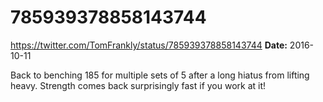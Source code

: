 # 785939378858143744
https://twitter.com/TomFrankly/status/785939378858143744
**Date:** 2016-10-11

Back to benching 185 for multiple sets of 5 after a long hiatus from lifting heavy. Strength comes back surprisingly fast if you work at it!
